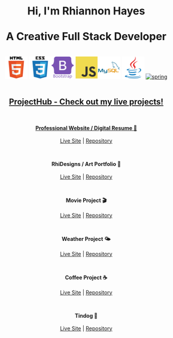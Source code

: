<div align="center">
  <h1>Hi, I'm Rhiannon Hayes <br><br>A Creative Full Stack Developer</h1>
</div>
<br>

<div align="center">
 <img src="https://raw.githubusercontent.com/devicons/devicon/master/icons/html5/html5-original-wordmark.svg" alt="html5" width="60" height="60"/>  <img src="https://raw.githubusercontent.com/devicons/devicon/master/icons/css3/css3-original-wordmark.svg" alt="css3" width="60" height="60"/><img src="https://raw.githubusercontent.com/devicons/devicon/master/icons/bootstrap/bootstrap-plain-wordmark.svg" alt="bootstrap" width="60" height="60"/> <img src="https://raw.githubusercontent.com/devicons/devicon/master/icons/javascript/javascript-original.svg" alt="javascript" width="60" height="60"/><img src="https://raw.githubusercontent.com/devicons/devicon/master/icons/mysql/mysql-original-wordmark.svg" alt="mysql" width="60" height="60"/> <img src="https://raw.githubusercontent.com/devicons/devicon/master/icons/java/java-original.svg" alt="java" width="60" height="60"/> </a><a href="https://spring.io/" target="_blank" rel="noreferrer"> <img src="https://www.vectorlogo.zone/logos/springio/springio-icon.svg" alt="spring" width="60" height="60"/>
  </div>

  
<!--   | 🌸 Turning inspiration...  | ...into creation 🌌 |
| ------------- | ------------- |
| ![Alt Text](https://i.pinimg.com/originals/d2/89/57/d289575548d9ccac8c8db588ff398967.gif)  | [![RhiHayes's GitHub stats](https://github-readme-stats.vercel.app/api?username=rhihayes&show_icons=true&theme=dracula)](https://github.com/rhihayes/github-readme-stats)  | -->

<br>

<div align="center">
  <h2> ProjectHub - Check out my live projects!</h2>
  
  <br>
  
  <p><strong>Professional Website / Digital Resume 📄</strong><br><br><a href="https://rhihayes.github.io/">Live Site</a> | <a href="https://github.com/RhiHayes/personal-projects-html-css-boot">Repository</a></p>
  
  <br>
  
  <p><strong>RhiDesigns / Art Portfolio 🎨</strong><br><br><a href="https://rhidesigns.art/">Live Site</a> | <a href="https://github.com/RhiHayes/personal-projects-html-css-boot">Repository</a></p>
  
  <br>
  
  <p><strong>Movie Project 🎬</strong><br><br><a href="https://rhidesigns-4.art/">Live Site</a> | <a href="https://github.com/Fraser-Hayes-Movie-Project/Movie-Project">Repository</p></a>
  
  <br>
  
  <p><strong>Weather Project 🌤</strong><br><br><a href="https://rhidesigns-3.art/">Live Site</a> | <a href="https://github.com/RhiHayes/codeup-web-exercises">Repository</a></p>
  
  <br>
  
  <p><strong>Coffee Project ☕</strong><br><br><a href="https://rhidesigns-1.art/">Live Site</a> | <a href="https://github.com/mcconihay-hayes-coffee-project/coffee-project">Repository</a></p>
  
  <br>
  
  <p><strong>Tindog 🐾</strong><br><br><a href="https://rhidesigns-5.art/">Live Site</a> | <a href="https://github.com/RhiHayes/web-developer-bootcamp-udemy">Repository</a></p> 
  
</div>







<!--
**RhiHayes/RhiHayes** is a ✨ _special_ ✨ repository because its `README.md` (this file) appears on your GitHub profile.

Here are some ideas to get you started:

- 🔭 I’m currently working on ...
- 🌱 I’m currently learning ...
- 👯 I’m looking to collaborate on ...
- 🤔 I’m looking for help with ...
- 💬 Ask me about ...
- 📫 How to reach me: ...
- 😄 Pronouns: ...
- ⚡ Fun fact: ...
-->
